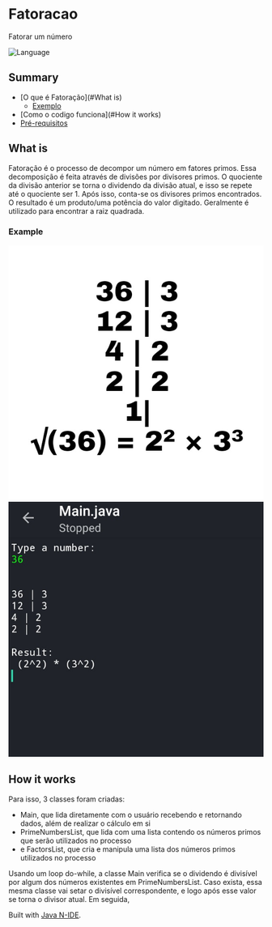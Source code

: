 # Fatoracao
Fatorar um número

![Language](https://img.shields.io/static/v1?label=Language&message=Java7&color=important?style=plastic)

## Summary
- [O que é Fatoração](#What is)
	- [Exemplo](#Example)
- [Como o codigo funciona](#How it works)
- [Pré-requisitos](#Pre-requisites)

## What is
Fatoração é o processo de decompor um número em fatores primos.
Essa decomposição é feita através de divisões por divisores primos. O quociente da divisão anterior se torna o dividendo da divisão atual, e isso se repete até o quociente ser 1.
Após isso, conta-se os divisores primos encontrados. O resultado é um produto/uma potência do valor digitado.
Geralmente é utilizado para encontrar a raiz quadrada.

### Example

![Exemplo do cálculo](./assets/example.jpg)
![Resultado do código](./assets/code-result.jpg)

## How it works
Para isso, 3 classes foram criadas:
 - Main, que lida diretamente com o usuário recebendo e retornando dados, além de realizar o cálculo em si
 - PrimeNumbersList, que lida com uma lista contendo os números primos que serão utilizados no processo
 - e FactorsList, que cria e manipula uma lista dos números primos utilizados no processo

Usando um loop do-while, a classe Main verifica se o dividendo é divisível por algum dos números existentes em PrimeNumbersList. Caso exista, essa mesma classe vai setar o divisível correspondente, e logo após esse valor se torna o divisor atual. 
Em seguida, 


Built with [Java N-IDE](https://play.google.com/store/apps/details?id=com.duy.compiler.javanide).
